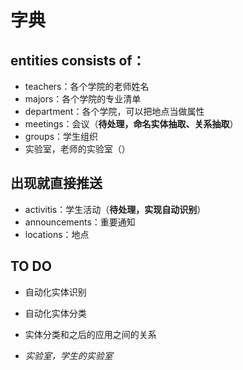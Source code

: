 # 字典

## entities consists of：
- teachers：各个学院的老师姓名
- majors：各个学院的专业清单
- department：各个学院，可以把地点当做属性
- meetings：会议（**待处理，命名实体抽取、关系抽取**）
- groups：学生组织
- 实验室，老师的实验室（）

## 出现就直接推送
- activitis：学生活动（**待处理，实现自动识别**）
- announcements：重要通知
- locations：地点


## TO DO
- 自动化实体识别
- 自动化实体分类
- 实体分类和之后的应用之间的关系

- *实验室，学生的实验室*